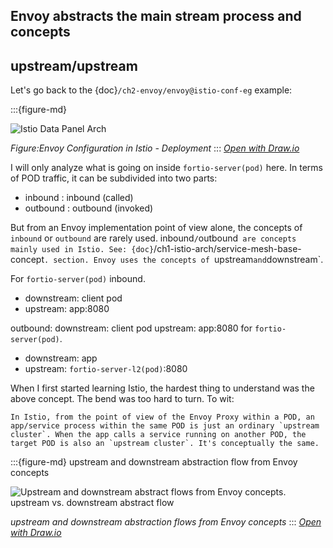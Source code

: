 ## Envoy abstracts the main stream process and concepts

## upstream/upstream

Let's go back to the {doc}`/ch2-envoy/envoy@istio-conf-eg` example:


:::{figure-md}

<img src="/ch1-istio-arch/istio-data-panel-arch.assets/istio-data-panel-arch.drawio.svg" alt="Istio Data Panel Arch">

*Figure:Envoy Configuration in Istio - Deployment*
:::
*[Open with Draw.io](https://app.diagrams.net/?ui=sketch#Uhttps%3A%2F%2Fistio-insider.mygraphql.com%2Fzh_CN%2Flatest%2F_images%2Fistio-data-panel-arch.drawio.svg)*


I will only analyze what is going on inside `fortio-server(pod)` here. In terms of POD traffic, it can be subdivided into two parts:
 - inbound : inbound (called)
 - outbound : outbound (invoked)

But from an Envoy implementation point of view alone, the concepts of `inbound` or `outbound` are rarely used. inbound`/`outbound` are concepts mainly used in Istio. See: {doc}`/ch1-istio-arch/service-mesh-base-concept`.
 section. Envoy uses the concepts of `upstream` and `downstream`.  

For `fortio-server(pod)` inbound.
  - downstream: client pod
  - upstream: app:8080

outbound: downstream: client pod upstream: app:8080 for `fortio-server(pod)`.
 - downstream: app
 - upstream: `fortio-server-l2(pod)`:8080

When I first started learning Istio, the hardest thing to understand was the above concept. The bend was too hard to turn. To wit:

```{attention}
In Istio, from the point of view of the Envoy Proxy within a POD, an app/service process within the same POD is just an ordinary `upstream cluster`. When the app calls a service running on another POD, the target POD is also an `upstream cluster`. It's conceptually the same.
```

:::{figure-md} upstream and downstream abstraction flow from Envoy concepts

<img src="/ch2-envoy/envoy-high-level-flow/envoy-high-level-flow.assets/envoy-high-level-flow-abstract.drawio.svg" alt="Upstream and downstream abstract flows from Envoy concepts. upstream vs. downstream abstract flow">

*upstream and downstream abstraction flows from Envoy concepts*
:::
*[Open with Draw.io](https://app.diagrams.net/?ui=sketch#Uhttps%3A%2F%2Fistio-insider.mygraphql.com%2Fzh_CN%2Flatest%2F_images%2Fenvoy-high-level-flow-abstract.drawio.svg)*





